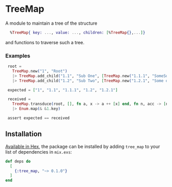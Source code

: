 # TreeMap

A module to maintain a tree of the structure

```elixir
  %TreeMap{ key: ..., value: ..., children: [%TreeMap{},...]}
```

and functions to traverse such a tree.

### Examples

```elixir
 root =
   TreeMap.new("1", "Root")
   |> TreeMap.add_child("1.1", "Sub One", [TreeMap.new("1.1.1", "SomeSubSub")])
   |> TreeMap.add_child("1.2", "Sub Two", [TreeMap.new("1.2.1", "Some other SubSub")])

 expected = ["1", "1.1", "1.1.1", "1.2", "1.2.1"]

 received =
   TreeMap.transduce(root, [], fn a, x -> a ++ [x] end, fn n, acc -> [n | acc] end)
   |> Enum.map(& &1.key)

 assert expected == received
```


## Installation

[Available in Hex](https://hexdocs.pm/tree_map/api-reference.html), the package can be 
installed by adding `tree_map` to your list of dependencies in `mix.exs`:

```elixir
def deps do
  [
    {:tree_map, "~> 0.1.0"}
  ]
end
```



